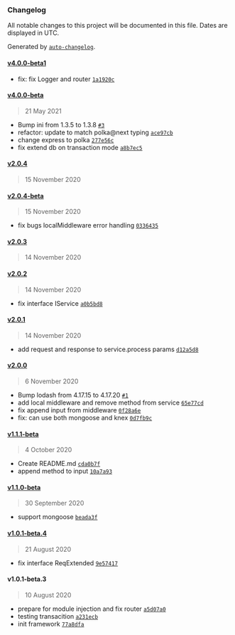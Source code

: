 ### Changelog

All notable changes to this project will be documented in this file. Dates are displayed in UTC.

Generated by [`auto-changelog`](https://github.com/CookPete/auto-changelog).

#### [v4.0.0-beta1](https://github.com/axmad386/napim/compare/v4.0.0-beta...v4.0.0-beta1)

- fix: fix Logger and router [`1a1920c`](https://github.com/axmad386/napim/commit/1a1920cb54add6ebb054ae5fc37dba23bc9b95b5)

#### [v4.0.0-beta](https://github.com/axmad386/napim/compare/v2.0.4...v4.0.0-beta)

> 21 May 2021

- Bump ini from 1.3.5 to 1.3.8 [`#3`](https://github.com/axmad386/napim/pull/3)
- refactor: update to match polka@next typing [`ace97cb`](https://github.com/axmad386/napim/commit/ace97cbb349662872cfda36a403c87eb7282b93e)
- change express to polka [`277e56c`](https://github.com/axmad386/napim/commit/277e56c048721f4d6d144859d3cb75475bcac21c)
- fix extend db on transaction mode [`a8b7ec5`](https://github.com/axmad386/napim/commit/a8b7ec532820c3b384fd332ea5512c56ba2308aa)

#### [v2.0.4](https://github.com/axmad386/napim/compare/v2.0.4-beta...v2.0.4)

> 15 November 2020

#### [v2.0.4-beta](https://github.com/axmad386/napim/compare/v2.0.3...v2.0.4-beta)

> 15 November 2020

- fix bugs localMiddleware error handling [`0336435`](https://github.com/axmad386/napim/commit/033643565c15cacb6eb8ff288d38b82037105fcb)

#### [v2.0.3](https://github.com/axmad386/napim/compare/v2.0.2...v2.0.3)

> 14 November 2020

#### [v2.0.2](https://github.com/axmad386/napim/compare/v2.0.1...v2.0.2)

> 14 November 2020

- fix interface IService [`a0b5bd8`](https://github.com/axmad386/napim/commit/a0b5bd803682cf4b9d6adfe39c937f78cd1ed641)

#### [v2.0.1](https://github.com/axmad386/napim/compare/v2.0.0...v2.0.1)

> 14 November 2020

- add request and response to service.process params [`d12a5d8`](https://github.com/axmad386/napim/commit/d12a5d875f38d66ae02b40cb3b4768ca56706efd)

#### [v2.0.0](https://github.com/axmad386/napim/compare/v1.1.1-beta...v2.0.0)

> 6 November 2020

- Bump lodash from 4.17.15 to 4.17.20 [`#1`](https://github.com/axmad386/napim/pull/1)
- add local middleware and remove method from service [`65e77cd`](https://github.com/axmad386/napim/commit/65e77cdbb311608c7fe2fb258cc637c0f1b90260)
- fix append input from middleware [`0f28a6e`](https://github.com/axmad386/napim/commit/0f28a6eb133e99a2f8bac06dbca4cb4eb76cca4f)
- fix: can use both mongoose and knex [`0d7fb9c`](https://github.com/axmad386/napim/commit/0d7fb9c2945c6c93edd2e9b63a22f1922f8aa6fd)

#### [v1.1.1-beta](https://github.com/axmad386/napim/compare/v1.1.0-beta...v1.1.1-beta)

> 4 October 2020

- Create README.md [`cda0b7f`](https://github.com/axmad386/napim/commit/cda0b7f87501cb889d962d6afd15697b2336fc1c)
- append method to input [`10a7a93`](https://github.com/axmad386/napim/commit/10a7a93c25fcf970816c763ff1f0029cf7cf5b0c)

#### [v1.1.0-beta](https://github.com/axmad386/napim/compare/v1.0.1-beta.4...v1.1.0-beta)

> 30 September 2020

- support mongoose [`beada3f`](https://github.com/axmad386/napim/commit/beada3fdc16b8597fd03d410938a5e09a9be07eb)

#### [v1.0.1-beta.4](https://github.com/axmad386/napim/compare/v1.0.1-beta.3...v1.0.1-beta.4)

> 21 August 2020

- fix interface ReqExtended [`9e57417`](https://github.com/axmad386/napim/commit/9e57417d96d7bd1c171fa0e350a1393c7c28a2bb)

#### v1.0.1-beta.3

> 10 August 2020

- prepare for module injection and fix router [`a5d07a0`](https://github.com/axmad386/napim/commit/a5d07a00990d68cca17228ef9b803af04b9b51d9)
- testing transacition [`a231ecb`](https://github.com/axmad386/napim/commit/a231ecb7b63bf0c1e890f1739b750959952ba5ec)
- init framework [`77a8dfa`](https://github.com/axmad386/napim/commit/77a8dfaae8a8dcfa6607740aec9114a33b0926c2)
